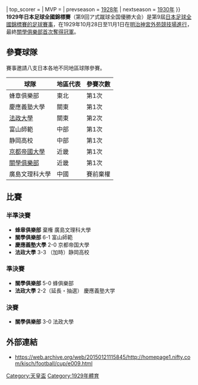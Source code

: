 | top_scorer = | MVP = | prevseason =
[1928年](../Page/1928年日本足球全國錦標賽.md "wikilink") |
nextseason = [1930年](../Page/1930年日本足球全國錦標賽.md "wikilink") }}
**1929年日本足球全國錦標賽**（<span lang="ja">第9回ア式蹴球全国優勝大会</span>）是第9屆[日本足球全國錦標賽的足球賽事](../Page/天皇杯.md "wikilink")，在1929年10月28日至11月1日在[明治神宮外苑競技場進行](../Page/明治神宮外苑競技場.md "wikilink")，最終[關學俱樂部首次奪得冠軍](../Page/關西學院大學.md "wikilink")。

## 參賽球隊

賽事邀請八支日本各地不同地區球隊參賽。

| 球隊                                    | 地區代表 | 參賽次數 |
| ------------------------------------- | ---- | ---- |
| 蜂章俱樂部                                 | 東北   | 第1次  |
| 慶應義塾大學                                | 關東   | 第1次  |
| [法政大學](../Page/法政大學.md "wikilink")    | 關東   | 第2次  |
| 富山師範                                  | 中部   | 第1次  |
| 静岡高校                                  | 中部   | 第1次  |
| [京都帝國大學](../Page/京都大學.md "wikilink")  | 近畿   | 第1次  |
| [關學俱樂部](../Page/關西學院大學.md "wikilink") | 近畿   | 第1次  |
| 廣島文理科大學                               | 中國   | 賽前棄權 |

## 比賽

### 半準決賽

  - **蜂章俱樂部** 棄権 廣島文理科大學
  - **關學俱樂部** 6-1 富山師範
  - **慶應義塾大學** 2-0 京都帝国大學
  - **法政大學** 3-3 （加時）静岡高校

### 準決賽

  - **關學俱樂部** 5-0 蜂俱樂部
  - **法政大學** 2-2（延長・抽選） 慶應義塾大学

### 決賽

  - **關學俱樂部** 3-0 法政大學

## 外部連結

  - <https://web.archive.org/web/20150121115845/http://homepage1.nifty.com/kisch/football/cup/e009.html>

[Category:天皇盃](https://zh.wikipedia.org/wiki/Category:天皇盃 "wikilink")
[Category:1929年體育](https://zh.wikipedia.org/wiki/Category:1929年體育 "wikilink")